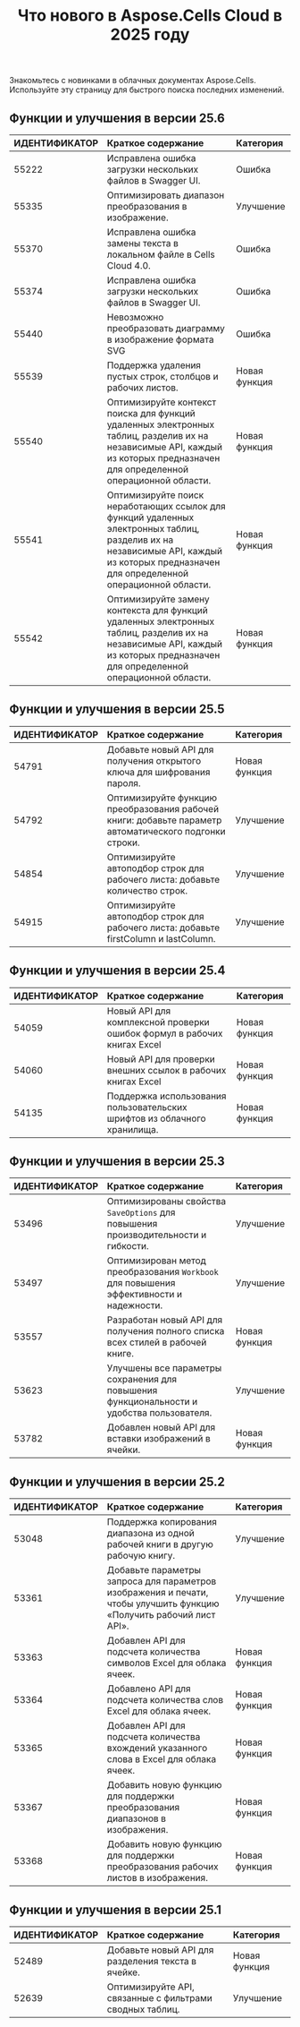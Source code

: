 ﻿---
title: Что нового в Aspose.Cells Cloud в 2025 году
second_title: Latest Updates & Feature
linktitle: Что нового в 202
type: docs
weight: 9
url: /ru/new-features/2025/
keywords: What's new in aspose cells cloud. Microsoft Office Excel, Open Office Spreadsheet, CSV, PDF
description: На этой странице описываются наиболее интересные новые функции Aspose.Cells Cloud, представленные в последних выпусках.
kwords: Excel, Office Cloud, REST API, Электронная таблица, PDF, CSV, Json, Markdown, Что нового в Aspose.Cells Cloud
---
Знакомьтесь с новинками в облачных документах Aspose.Cells. Используйте эту страницу для быстрого поиска последних изменений.

## Функции и улучшения в версии 25.6

|**ИДЕНТИФИКАТОР**|**Краткое содержание**|**Категория**|
|:- |:- |:- |
|55222 | Исправлена ошибка загрузки нескольких файлов в Swagger UI.| Ошибка|
|55335 | Оптимизировать диапазон преобразования в изображение.| Улучшение|
|55370 | Исправлена ошибка замены текста в локальном файле в Cells Cloud 4.0.| Ошибка|
|55374 | Исправлена ошибка загрузки нескольких файлов в Swagger UI.| Ошибка|
|55440 | Невозможно преобразовать диаграмму в изображение формата SVG| Ошибка|
|55539 | Поддержка удаления пустых строк, столбцов и рабочих листов.| Новая функция|
|55540 | Оптимизируйте контекст поиска для функций удаленных электронных таблиц, разделив их на независимые API, каждый из которых предназначен для определенной операционной области.| Новая функция|
|55541 |Оптимизируйте поиск неработающих ссылок для функций удаленных электронных таблиц, разделив их на независимые API, каждый из которых предназначен для определенной операционной области.| Новая функция|
|55542 | Оптимизируйте замену контекста для функций удаленных электронных таблиц, разделив их на независимые API, каждый из которых предназначен для определенной операционной области.| Новая функция|

## Функции и улучшения в версии 25.5

|**ИДЕНТИФИКАТОР**|**Краткое содержание**|**Категория**|
|:- |:- |:- |
|54791 | Добавьте новый API для получения открытого ключа для шифрования пароля.| Новая функция|
|54792 | Оптимизируйте функцию преобразования рабочей книги: добавьте параметр автоматического подгонки строки.| Улучшение|
|54854 | Оптимизируйте автоподбор строк для рабочего листа: добавьте количество строк.| Улучшение|
|54915 | Оптимизируйте автоподбор строк для рабочего листа: добавьте firstColumn и lastColumn.| Улучшение|

## Функции и улучшения в версии 25.4

|**ИДЕНТИФИКАТОР**|**Краткое содержание**|**Категория**|
|:- |:- |:- |
|54059 | Новый API для комплексной проверки ошибок формул в рабочих книгах Excel| Новая функция|
|54060 | Новый API для проверки внешних ссылок в рабочих книгах Excel| Новая функция|
|54135 | Поддержка использования пользовательских шрифтов из облачного хранилища.| Новая функция|

## Функции и улучшения в версии 25.3

|**ИДЕНТИФИКАТОР**|**Краткое содержание**|**Категория**|
|:- |:- |:- |
|53496 |Оптимизированы свойства `SaveOptions` для повышения производительности и гибкости.| Улучшение|
|53497 | Оптимизирован метод преобразования `Workbook` для повышения эффективности и надежности.| Улучшение|
|53557 | Разработан новый API для получения полного списка всех стилей в рабочей книге.| Новая функция|
|53623 | Улучшены все параметры сохранения для повышения функциональности и удобства пользователя.| Улучшение|
|53782 | Добавлен новый API для вставки изображений в ячейки.| Новая функция|

## Функции и улучшения в версии 25.2

|**ИДЕНТИФИКАТОР**|**Краткое содержание**|**Категория**|
|:- |:- |:- |
|53048 | Поддержка копирования диапазона из одной рабочей книги в другую рабочую книгу.| Улучшение|
|53361 | Добавьте параметры запроса для параметров изображения и печати, чтобы улучшить функцию «Получить рабочий лист API».| Улучшение|
|53363 | Добавлен API для подсчета количества символов Excel для облака ячеек.| Новая функция|
|53364 | Добавлено API для подсчета количества слов Excel для облака ячеек.| Новая функция|
|53365 | Добавлен API для подсчета количества вхождений указанного слова в Excel для облака ячеек.| Новая функция|
|53367 | Добавить новую функцию для поддержки преобразования диапазонов в изображения.| Новая функция|
|53368 |Добавить новую функцию для поддержки преобразования рабочих листов в изображения.| Новая функция|

## Функции и улучшения в версии 25.1

|**ИДЕНТИФИКАТОР**|**Краткое содержание**|**Категория**|
|:- |:- |:- |
|52489 | Добавьте новый API для разделения текста в ячейке.| Новая функция|
|52639 | Оптимизируйте API, связанные с фильтрами сводных таблиц.| Улучшение|
